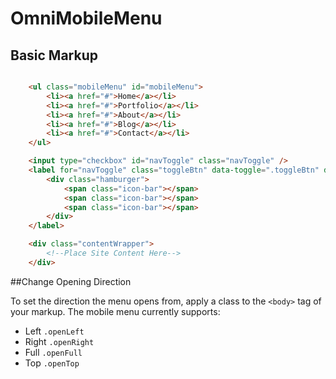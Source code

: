 # OmniMobileMenu

## Basic Markup

```html

    <ul class="mobileMenu" id="mobileMenu">
    	<li><a href="#">Home</a></li>
    	<li><a href="#">Portfolio</a></li>
    	<li><a href="#">About</a></li>
    	<li><a href="#">Blog</a></li>
    	<li><a href="#">Contact</a></li>
    </ul>

    <input type="checkbox" id="navToggle" class="navToggle" />
    <label for="navToggle" class="toggleBtn" data-toggle=".toggleBtn" data-menu=".contentWrapper">
	    <div class="hamburger">
            <span class="icon-bar"></span>
            <span class="icon-bar"></span>
            <span class="icon-bar"></span>
        </div>
    </label>

    <div class="contentWrapper">
        <!--Place Site Content Here-->
    </div>
```

##Change Opening Direction

To set the direction the menu opens from, apply a class to the `<body>` tag of your markup. The mobile menu currently supports:

* Left `.openLeft`
* Right `.openRight`
* Full `.openFull`
* Top  `.openTop` 